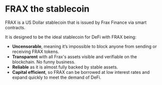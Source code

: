# FRAX the stablecoin

FRAX is a US Dollar stablecoin that is issued by Frax Finance via smart contracts.

It is designed to be the ideal stablecoin for DeFi with FRAX being:

* **Uncensorable**, meaning it’s impossible to block anyone from sending or receiving FRAX tokens.
* **Transparent** with all Frax's assets visible and verifiable on the blockchain. No funny business.
* **Reliable** as it is almost fully backed by stable assets.
* **Capital efficient**, so FRAX can be borrowed at low interest rates and expand quickly to meet the demand of DeFi.



